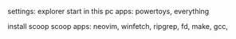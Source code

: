 settings: explorer start in this pc
apps: powertoys, everything

install scoop
scoop apps: neovim, winfetch, ripgrep, fd, make, gcc,
